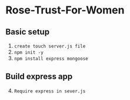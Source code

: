 # Rose-Trust-For-Women

## Basic setup
1. `create touch server.js file`
2. `npm init -y`
3. `npm install express mongoose`

## Build express app
4. `Require express in sever.js`

